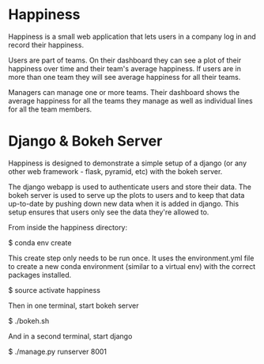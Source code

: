 Happiness
=========

Happiness is a small web application that lets users in a company log in and record
their happiness.

Users are part of teams.  On their dashboard they can see a plot of their happiness over time
and their team's average happiness. If users are in more than one team they will see average
happiness for all their teams.

Managers can manage one or more teams. Their dashboard shows the average happiness for all the teams
they manage as well as individual lines for all the team members.

Django & Bokeh Server
=====================

Happiness is designed to demonstrate a simple setup of a django (or any other web framework - flask,
pyramid, etc) with the bokeh server.

The django webapp is used to authenticate users and store their data. The bokeh server is used
to serve up the plots to users and to keep that data up-to-date by pushing down new data when it
is added in django. This setup ensures that users only see the data they're allowed to. 

From inside the happiness directory:

  $ conda env create

This create step only needs to be run once. It uses the environment.yml file to create a new
conda environment (similar to a virtual env) with the correct packages installed.

  $ source activate happiness

Then in one terminal, start bokeh server

  $ ./bokeh.sh

And in a second terminal, start django
  
  $ ./manage.py runserver 8001
